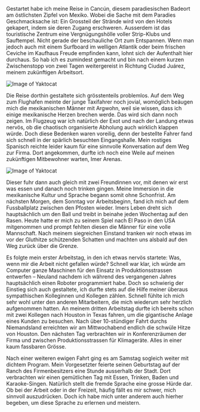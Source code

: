 Gestartet habe ich meine Reise in Cancún, diesem paradiesischen Badeort am östlichsten Zipfel von Mexiko. Wobei die Sache mit dem Paradies Geschmacksache ist: Ein Grossteil der Strände wird von den Hotels gekapert, indem sie deren Zugang erschweren. Ausserdem ist das touristische Zentrum eine Vergnügungshölle voller Strip-Klubs und Sauftempel. Nicht gerade der beschauliche Ort zum Entspannen. Wenn man jedoch auch mit einem Surfboard im welligen Atlantik oder beim frischen Ceviche im Kaufhaus Freude empfinden kann, lohnt sich der Aufenthalt hier durchaus. So hab ich es zumindest gemacht und bin nach einem kurzen Zwischenstopp von zwei Tagen weitergereist in Richtung Ciudad Juárez, meinem zukünftigen Arbeitsort.

![Image of Yaktocat](https://octodex.github.com/images/yaktocat.png)

Die Reise dorthin gestaltete sich grösstenteils problemlos. Auf dem Weg zum Flughafen meinte der junge Taxifahrer noch jovial, womöglich beäugen mich die mexikanischen Männer mit Argwohn, weil sie wissen, dass ich einige mexikanische Herzen brechen werde. Das wird sich dann noch zeigen. Im Flugzeug war ich natürlich der Exot und nach der Landung etwas nervös, ob die chaotisch organisierte Abholung auch wirklich klappen würde. Doch diese Bedenken waren voreilig, denn der bestellte Fahrer fand sich schnell in der spärlich besuchten Eingangshalle. Mein rostiges Spanisch reichte leider kaum für eine sinnvolle Konversation auf dem Weg zur Firma. Dort angekommen, durfte ich noch eine Weile auf meinen zukünftigen Mitbewohner warten, Imer Arenas.

![Image of Yaktocat](https://octodex.github.com/images/yaktocat.png)

Dieser fuhr dann auch gleich mit zwei Freundinnen vor, mit denen wir erst was essen und danach noch trinken gingen. Meine Immersion in die mexikanische Kultur und Sprache begann somit ohne Schonfrist. Am nächsten Morgen, dem Sonntag vor Arbeitsbeginn, fand ich mich auf dem Fussballplatz zwischen den Pfosten wieder. Imers Leben dreht sich hauptsächlich um den Ball und treibt in beinahe jeden Wochentag auf den Rasen. Heute hatte er mich zu seinem Spiel nach El Paso in den USA mitgenommen und prompt fehlten diesen die Männer für eine volle Mannschaft. Nach meinem siegreichen Einstand tranken wir noch etwas im vor der Gluthitze schützenden Schatten und machten uns alsbald auf den Weg zurück über die Grenze.




Es folgte mein erster Arbeitstag, in den ich etwas nervös startete: Was, wenn mir die Arbeit nicht gefallen würde? Schnell war klar, ich würde am Computer ganze Maschinen für den Einsatz in Produktionsstrassen entwerfen – Neuland nachdem ich während des vergangenen Jahres hauptsächlich einen Roboter programmiert habe. Doch so schwierig der Einstieg sich auch gestaltete, ich durfte stets auf die Hilfe meiner überaus sympathischen Kolleginnen und Kollegen zählen. Schnell fühlte ich mich sehr wohl unter den anderen Mitarbeitern, die mich wiederum sehr herzlich aufgenommen hatten. An meinem dritten Arbeitstag durfte ich bereits schon mit zwei Kollegen nach Houston in Texas fahren, um die gigantische Anlage eines Kunden zu besuchen. Nach über 10-stündiger Fahrt durchs Niemandsland erreichten wir am Mittwochabend endlich die schwüle Hitze von Houston. Den nächsten Tag verbrachten wir in Konferenzräumen der Firma und zwischen Produktionsstrassen für Klimageräte. Alles in einer kaum fassbaren Grösse.




Nach einer weiteren ewigen Fahrt ging es am Samstag sogleich weiter mit dichtem Program. Mein Vorgesetzter feierte seinen Geburtstag auf der Ranch des Firmenbesitzers eine Stunde ausserhalb der Stadt. Dort verbrachten wir einen gemütlichen Tag mit Essen, Trinken, Baden und Karaoke-Singen. Natürlich stellt die fremde Sprache eine grosse Hürde dar. Ob bei der Arbeit oder in der Freizeit, häufig fällt es mir schwer, mich sinnvoll auszudrücken. Doch ich habe mich unter anderem auch hierher begeben, um diese Sprache zu erlernen und meistern.

